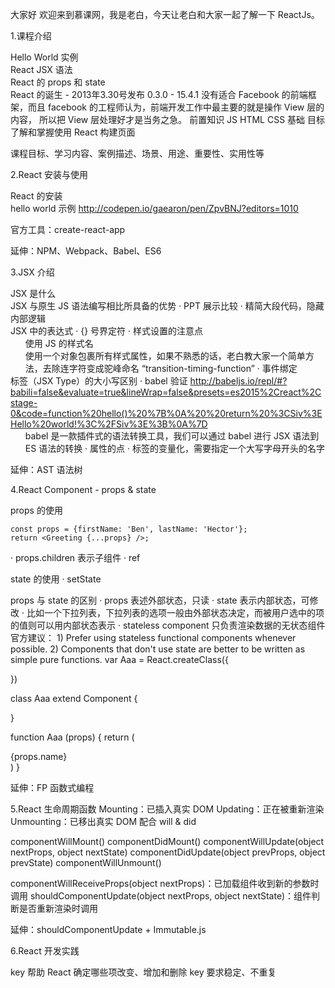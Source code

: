 大家好 欢迎来到慕课网，我是老白，今天让老白和大家一起了解一下 ReactJs。

1.课程介绍
  - Hello World 实例
  - React JSX 语法
  - React 的 props 和 state
  - React 的诞生 - 2013年3.30号发布 0.3.0 - 15.4.1
    没有适合 Facebook 的前端框架，而且 facebook 的工程师认为，前端开发工作中最主要的就是操作 View 层的内容，
    所以把 View 层处理好才是当务之急。
  前置知识
  JS HTML CSS 基础
  目标 
  了解和掌握使用 React 构建页面
  
  课程目标、学习内容、案例描述、场景、用途、重要性、实用性等
  
2.React 安装与使用
  - React 的安装
  
  <script src="https://unpkg.com/react@15/dist/react.js"></script>
  <script src="https://unpkg.com/react-dom@15/dist/react-dom.js"></script>
  
  - hello world 示例 
  http://codepen.io/gaearon/pen/ZpvBNJ?editors=1010
  
  官方工具：create-react-app
  
  延伸：NPM、Webpack、Babel、ES6
  
3.JSX 介绍  
  - JSX 是什么
  - JSX 与原生 JS 语法编写相比所具备的优势
    · PPT 展示比较
    · 精简大段代码，隐藏内部逻辑
  - JSX 中的表达式
    · {} 号界定符
    · 样式设置的注意点
      1) 使用 JS 的样式名
      2) 使用一个对象包裹所有样式属性，如果不熟悉的话，老白教大家一个简单方法，去除连字符变成驼峰命名 “transition-timing-function”
    · 事件绑定
  - 标签（JSX Type）的大小写区别
    · babel 验证  http://babeljs.io/repl/#?babili=false&evaluate=true&lineWrap=false&presets=es2015%2Creact%2Cstage-0&code=function%20hello()%20%7B%0A%20%20return%20%3CSiv%3EHello%20world!%3C%2FSiv%3E%3B%0A%7D
      1) babel 是一款插件式的语法转换工具，我们可以通过 babel 进行 JSX 语法到 ES 语法的转换
    · 属性的点
    · 标签的变量化，需要指定一个大写字母开头的名字
  
  延伸：AST 语法树
  
4.React Component - props & state 
  - props 的使用
     
      	const props = {firstName: 'Ben', lastName: 'Hector'};
      	return <Greeting {...props} />;
    
    · props.children 表示子组件
    · ref
  - state 的使用
    · setState
  - props 与 state 的区别
    · props 表述外部状态，只读
    · state 表示内部状态，可修改
    · 比如一个下拉列表，下拉列表的选项一般由外部状态决定，而被用户选中的项的值则可以用内部状态表示
    · stateless component 只负责渲染数据的无状态组件
      官方建议：
        1) Prefer using stateless functional components whenever possible.
        2) Components that don't use state are better to be written as simple pure functions.
    var Aaa = React.createClass({
    
    }) 
    
    class Aaa extend Component {
    
    }
    
    function Aaa (props) {
      return (
        <div>{props.name}</div>
      )
    }
    
  延伸：FP 函数式编程

5.React 生命周期函数
  Mounting：已插入真实 DOM
  Updating：正在被重新渲染
  Unmounting：已移出真实 DOM
  配合 will & did
  
  componentWillMount()
  componentDidMount()
  componentWillUpdate(object nextProps, object nextState)
  componentDidUpdate(object prevProps, object prevState)
  componentWillUnmount()
  
  componentWillReceiveProps(object nextProps)：已加载组件收到新的参数时调用
  shouldComponentUpdate(object nextProps, object nextState)：组件判断是否重新渲染时调用
  
  延伸：shouldComponentUpdate + Immutable.js
  
6.React 开发实践

key 帮助 React 确定哪些项改变、增加和删除
key 要求稳定、不重复

<!DOCTYPE html>
<html>
  <head>
    <meta charset="utf-8">
    <title>Collage Town</title>
  </head>
  <body>
    <div class="town"></div>
    <script src="../../build/react.js"></script>
    <script src="../../build/react-dom.js"></script>
    <script src="https://cdnjs.cloudflare.com/ajax/libs/babel-core/5.8.24/browser.min.js"></script>
    <style>
      ul, li {padding: 0; margin: 0; list-style: none}
      .collage {margin: 20px; text-align: center; border: 1px solid #ddd}
      .faculty {width: 100px; height: 100px; display: inline-block; margin: 20px; text-align: center; line-height: 100px; border: 1px solid #ddd}
    </style>
    <script type="text/babel">
      var Faculty = React.createClass({
        render: function () {
          return (
            <div className="faculty" title={this.props.name}>{this.props.name}</div>
          )
        }
      })
    
      var Collage = React.createClass({
        render: function () {
          return (
            <li className="collage">
              <h3>{this.props.name}</h3>
              {
                (this.props.faculties || []).map(function (faculty, i) {
                  return <Faculty name={faculty} key={i}/>
                })
              }
            </li>
          )
        }
      })
      
      var CollageTown = React.createClass({
        render: function () {
          return (
            <div>
              <h2>{this.props.name}</h2>
              <ul>
                {
                  (this.props.collages || []).map(function (collage, i) {
                    return <Collage name={collage.name} faculties={collage.faculties} key={i} />
                  })
                }
              </ul>
            </div>
          )
        }
      })
      
      var collages = [
        {
          name: '上海海洋大学',
          faculties: ['信息学院', '金融学院', '海洋学院']
        },
        {
          name: '上海海事大学',
          faculties: ['国际贸易学院', '外国语学院', '食品安全学院']
        },
        {
          name: '上海应用技术大学',
          faculties: ['工程学院', '建筑学院', '计算机学院']
        },
      ]
      ReactDOM.render(<CollageTown name="上海南汇大学城" collages={collages} />, document.querySelector('.town'))
    </script>
  </body>
</html>

/****- React 起步应用
    · Hello World 示例
  ```
  npm install -g create-react-app
  create-react-app hello-world
  cd hello-world
  npm start
  ```
  ****/
  /****- React 的特点 
    · 给我们带来了组件化方式的开发体验
    · Virtual DOM 带来了服务器直出
      1) 跨平台的界面构建能力
  ****/
  /****
  var Counter = React.createClass({
        getInitialState: function () {
          return { count: 0 };
        },
        handleClick: function () {
          this.setState({
            count: this.state.count + 1,
          });
        },
        render: function () {
          return (
            <button onClick={this.handleClick}>
              Click me! Number of clicks: {this.state.count}
            </button>
          );
        }
      });
      ReactDOM.render(
        <Counter />,
        document.getElementById('container')
      );
  ****/
  
  
  
   react 课程提纲
 
 
 1.第一章设计统一为课程介绍（课程目标、学习内容、案例描述、场景、用途、重要性、实用性等）、效果展示、（把案例的重点功能进行展示，让用户清楚最后的实现效果）。功能技术分析（分析重点功能或模块使用的相关技术）、前置知识（让用户清楚学习该课程要具备的知识）、课程重难点（分析本案例重点和难点部分）、课程安排（描述整个课程安排，让用户知道接下来如何一步一步有计划的学习）、学习建议（针对本课程的章节、可以给用户一些学好对应章节的学习建议）
2.对于案例课程，在小节里面要详细体现案例每一步的实现思路。（实现思路最好写到PPT中，时不时的给用户展示以让用户在每个时间点都知道老师要做什么）
3.章节说明，要写清楚本章或节讲解的内容是什么，掌握的知识点是什么，达到一个什么样的学习效果（每次敲完代码要给用户看到这段代码实现了的效果）。
4、最后一章设计统一为课程回顾与总结（带着用户把整个课程回顾一遍，尤其是重难点，技术点，最后总结经验、心得以及扩展建议等）
===================

====================
====================

===================
<!DOCTYPE html>
<html>
  <head>
    <meta charset="utf-8">
    <title>Collage Town</title>
    <meta name="viewport" content="width=device-width, initial-scale=1" />
  </head>
  <body>
    <div class="town"></div>
    <script src="../../build/react.js"></script>
    <script src="../../build/react-dom.js"></script>
    <script src="https://cdnjs.cloudflare.com/ajax/libs/babel-core/5.8.24/browser.min.js"></script>
    <style>
      ul, li {padding: 0; margin: 0; list-style: none}
      .collage {margin: 20px; text-align: center; border: 1px solid #ddd}
      .faculty {width: 100px; height: 100px; display: inline-block; margin: 20px; text-align: center; line-height: 100px; border: 1px solid #ddd; overflow: hidden; transition: all .3s ease-in}
      .off .faculty {height: 0px; border: 1px solid #fff; margin: 0px}
    </style>
    <script type="text/babel">
      function Faculty (props) {
        return (
          <div className="faculty" title={props.name}>{props.name}</div>
        )
      }
      
      var Collage = React.createClass({
        getInitialState: function () {
          return {
            status: 'off'
          }
        },
        toggle: function () {
          this.setState({
            status: 'off' === this.state.status ? 'on' : 'off'
          })
        },
        render: function () {
          return (
            <li className={'collage ' + this.state.status} ref="collage">
              <h3 onClick={this.toggle}>{this.props.name}</h3>
              {
                (this.props.faculties || []).map(function (faculty, i) {
                  return <Faculty name={faculty} key={i}/>
                })
              }
            </li>
          )
        }
      })
      
      function CollageTown (props) {
        return (
          <div>
            <h2>{props.name}</h2>
            <ul>
              {
                (props.collages || []).map(function (collage, i) {
                  return <Collage name={collage.name} faculties={collage.faculties} key={i} />
                })
              }
            </ul>
          </div>
        )
      }
      
      var collages = [
        {
          name: '上海海洋大学',
          faculties: ['信息学院', '金融学院', '海洋学院']
        },
        {
          name: '上海海事大学',
          faculties: ['国际贸易学院', '外国语学院', '食品安全学院']
        },
        {
          name: '上海应用技术大学',
          faculties: ['工程学院', '建筑学院', '计算机学院']
        },
      ]
      ReactDOM.render(<CollageTown name="上海南汇大学城" collages={collages} />, document.querySelector('.town'))
    </script>
  </body>
</html>

===============
==============

<!DOCTYPE html>
<html>
  <head>
    <meta charset="utf-8">
    <title>React Lifecycle Function</title>
    <meta name="viewport" content="width=device-width, initial-scale=1" />
  </head>
  <body>
    <div class="town"></div>
    <script src="../../build/react.js"></script>
    <script src="../../build/react-dom.js"></script>
    <script src="https://cdnjs.cloudflare.com/ajax/libs/babel-core/5.8.24/browser.min.js"></script>
    <style>
      ul, li {padding: 0; margin: 0; list-style: none}
    </style>
    <div class="div"></div>
    <script type="text/babel">
      var List = React.createClass({
        getInitialState: function () {
          return {
            length: 3
          }
        },
        componentWillMount: function () {
          console.log('will mount')
        },
        componentDidMount: function () {
          console.log('did mount')
          setInterval(() => {
            var l = this.state.length + 3
            this.setState({
              length: l
            })
          }, 3000)
        },
        shouldComponentUpdate: function (nextProps, nextState, obj) {
          console.log(this.state, nextState)
          return true
        },
        render: function () {
          return (
            <ul>
              {
                new Array(this.state.length).fill(0).map(function (v, i) {
                  return (<li key={i}>item {i}</li>)
                })
              }
            </ul>
          )
        },
        componentWillUpdate: function () {
          console.log('will update')
        },
        componentDidUpdate: function () {
          console.log('did update')
        }
      })
     
      ReactDOM.render(<List />, document.querySelector('.div'))
    </script>
  </body>
</html>
===========

===========props


<!DOCTYPE html>
<html>
  <head>
    <meta charset="utf-8">
    <title>Props.children</title>
    <meta name="viewport" content="width=device-width, initial-scale=1" />
  </head>
  <body>
    <div class="town"></div>
    <script src="../../build/react.js"></script>
    <script src="../../build/react-dom.js"></script>
    <script src="https://cdnjs.cloudflare.com/ajax/libs/babel-core/5.8.24/browser.min.js"></script>
    <style>
      ul, li {padding: 0; margin: 0; list-style: none}
      .tv {width: 100px; height: 50px; background: red}
      .table {width: 300px; height: 300px; background: gray}
      .chair {width: 100px; height: 100px; background: blue}
    </style>
    <div class="room"></div>
    <script type="text/babel">
      
      var Room = React.createClass({
        componentDidMount: function () {
          console.log(this.refs)
          window.door = this.refs.door
        },
        render: function () {
          return (
            <ul>
              {
                this.props.children.map(function (child) {
                  return child
                })
              }
              <Door ref="door" />
            </ul>
          )
        }
      })
      
      var Door = React.createClass({
        render: function () {
          return (<div ref="dom" className="door">DOOR</div>)
        }
      })
      
      function TV () {
        return <div className="tv" />
      }
      
      function Table () {
        return <div className="table" />
      }
      
      function Chair () {
        return <div className="chair" />
      }
      
      ReactDOM.render((<Room>
        <TV />
        <Table />
        <Chair />
      </Room>), document.querySelector('.room'))
    </script>
  </body>
</html>

==========================

==========================
hello world

<!DOCTYPE html>
<html>
  <head>
    <meta charset="utf-8">
    <title>Hello World</title>
  </head>
  <body>
    <div id="div"></div>
    <script src="../../build/react.js"></script>
    <script src="../../build/react-dom.js"></script>
    <script src="https://cdnjs.cloudflare.com/ajax/libs/babel-core/5.8.24/browser.min.js"></script>
    <script type="text/babel">
      function HelloWorld () {
        return (<h1>Hello World</h1>)
      }
      
      ReactDOM.render(<HelloWorld />, document.getElementById('div'))
    </script>
  </body>
</html>


=====================

